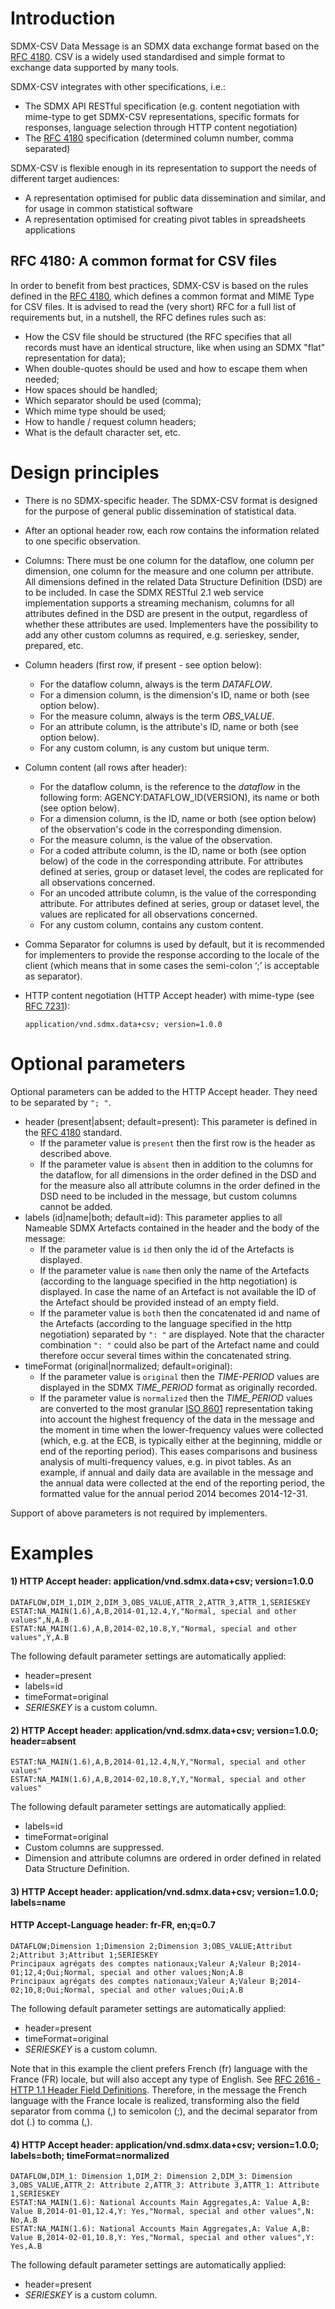 # Introduction

SDMX-CSV Data Message is an SDMX data exchange format based on the [RFC 4180](https://tools.ietf.org/html/rfc4180). CSV is a widely used standardised and simple format to exchange data supported by many tools.

SDMX-CSV integrates with other specifications, i.e.: 
- The SDMX API RESTful specification (e.g. content negotiation with mime-type to get SDMX-CSV representations, specific formats for responses, language selection through HTTP content negotiation)
- The [RFC 4180](https://tools.ietf.org/html/rfc4180) specification (determined column number, comma separated)

SDMX-CSV is flexible enough in its representation to support the needs of different target audiences:
- A representation optimised for public data dissemination and similar, and for usage in common statistical software
- A representation optimised for creating pivot tables in spreadsheets applications

##	RFC 4180: A common format for CSV files
In order to benefit from best practices, SDMX-CSV is based on the rules defined in the [RFC 4180](https://tools.ietf.org/html/rfc4180), which defines a common format and MIME Type for CSV files. It is advised to read the (very short) RFC for a full list of requirements but, in a nutshell, the RFC defines rules such as:
- How the CSV file should be structured (the RFC specifies that all records must have an identical structure, like when using an SDMX "flat" representation for data);
- When double-quotes should be used and how to escape them when needed;
- How spaces should be handled;
- Which separator should be used (comma);
- Which mime type should be used;
- How to handle / request column headers;
- What is the default character set, etc.

#	Design principles

- There is no SDMX-specific header. The SDMX-CSV format is designed for the purpose of general public dissemination of statistical data.
- After an optional header row, each row contains the information related to one specific observation. 
- Columns: There must be one column for the dataflow, one column per dimension, one column for the measure and one column per attribute. All dimensions defined in the related Data Structure Definition (DSD) are to be included. In case the SDMX RESTful 2.1 web service implementation supports a streaming mechanism, columns for all attributes defined in the DSD are present in the output, regardless of whether these attributes are used. Implementers have the possibility to add any other custom columns as required, e.g. serieskey, sender, prepared, etc.
- Column headers (first row, if present - see option below): 
  - For the dataflow column, always is the term *DATAFLOW*.
  - For a dimension column, is the dimension's ID, name or both (see option below).
  - For the measure column, always is the term *OBS_VALUE*.
  - For an attribute column, is the attribute's ID, name or both (see option below).
  - For any custom column, is any custom but unique term.
- Column content (all rows after header):
  - For the dataflow column, is the reference to the *dataflow* in the following form: AGENCY:DATAFLOW_ID(VERSION), its name or both (see option below).
  - For a dimension column, is the ID, name or both (see option below) of the observation's code in the corresponding dimension.
  - For the measure column, is the value of the observation.
  - For a coded attribute column, is the ID, name or both (see option below) of the code in the corresponding attribute. For attributes defined at series, group or dataset level, the codes are replicated for all observations concerned.
  - For an uncoded attribute column, is the value of the corresponding attribute. For attributes defined at series, group or dataset level, the values are replicated for all observations concerned.
  - For any custom column, contains any custom content.
- Comma Separator for columns is used by default, but it is recommended for implementers to provide the response according to the locale of the client (which means that in some cases the semi-colon ‘;’ is acceptable as separator).
- HTTP content negotiation (HTTP Accept header) with mime-type (see [RFC 7231](https://tools.ietf.org/html/rfc7231#section-5.3.2)):

      application/vnd.sdmx.data+csv; version=1.0.0
    
#	Optional parameters

Optional parameters can be added to the HTTP Accept header. They need to be separated by `"; "`.
- header (present|absent; default=present): This parameter is defined in the [RFC 4180](https://tools.ietf.org/html/rfc4180) standard.
  - If the parameter value is `present` then the first row is the header as described above. 
  - If the parameter value is `absent` then in addition to the columns for the dataflow, for all dimensions in the order defined in the DSD and for the measure also all attribute columns in the order defined in the DSD need to be included in the message, but custom columns cannot be added.
- labels (id|name|both; default=id): This parameter applies to all Nameable SDMX Artefacts contained in the header and the body of the message: 
  - If the parameter value is `id` then only the id of the Artefacts is displayed.
  - If the parameter value is `name` then only the name of the Artefacts (according to the language specified in the http negotiation) is displayed. In case the name of an Artefact is not available the ID of the Artefact should be provided instead of an empty field.
  - If the parameter value is `both` then the concatenated id and name of the Artefacts (according to the language specified in the http negotiation) separated by `": "` are displayed. Note that the character combination `": "` could also be part of the Artefact name and could therefore occur several times within the concatenated string.
- timeFormat (original|normalized; default=original):
  - If the parameter value is `original` then the *TIME-PERIOD* values are displayed in the SDMX *TIME_PERIOD* format as originally recorded.
  - If the parameter value is `normalized` then the *TIME_PERIOD* values are converted to the most granular [ISO 8601](https://www.iso.org/iso-8601-date-and-time-format.html) representation taking into account the highest frequency of the data in the message and the moment in time when the lower-frequency values were collected (which, e.g. at the ECB, is typically either at the beginning, middle or end of the reporting period). This eases comparisons and business analysis of multi-frequency values, e.g. in pivot tables. As an example, if annual and daily data are available in the message and the annual data were collected at the end of the reporting period, the formatted value for the annual period 2014 becomes 2014-12-31.

Support of above parameters is not required by implementers.

# Examples

#### 1) HTTP Accept header: application/vnd.sdmx.data+csv; version=1.0.0

    DATAFLOW,DIM_1,DIM_2,DIM_3,OBS_VALUE,ATTR_2,ATTR_3,ATTR_1,SERIESKEY
    ESTAT:NA_MAIN(1.6),A,B,2014-01,12.4,Y,"Normal, special and other values",N,A.B
    ESTAT:NA_MAIN(1.6),A,B,2014-02,10.8,Y,"Normal, special and other values",Y,A.B

The following default parameter settings are automatically applied:
- header=present
- labels=id
- timeFormat=original
- *SERIESKEY* is a custom column.

#### 2) HTTP Accept header: application/vnd.sdmx.data+csv; version=1.0.0; header=absent

    ESTAT:NA_MAIN(1.6),A,B,2014-01,12.4,N,Y,"Normal, special and other values"
    ESTAT:NA_MAIN(1.6),A,B,2014-02,10.8,Y,Y,"Normal, special and other values"

The following default parameter settings are automatically applied:
- labels=id
- timeFormat=original
- Custom columns are suppressed.
- Dimension and attribute columns are ordered in order defined in related Data Structure Definition.

#### 3) HTTP Accept header: application/vnd.sdmx.data+csv; version=1.0.0; labels=name
####    HTTP Accept-Language header: fr-FR, en;q=0.7

    DATAFLOW;Dimension 1;Dimension 2;Dimension 3;OBS_VALUE;Attribut 2;Attribut 3;Attribut 1;SERIESKEY
    Principaux agrégats des comptes nationaux;Valeur A;Valeur B;2014-01;12,4;Oui;Normal, special and other values;Non;A.B
    Principaux agrégats des comptes nationaux;Valeur A;Valeur B;2014-02;10,8;Oui;Normal, special and other values;Oui;A.B

The following default parameter settings are automatically applied:
- header=present
- timeFormat=original
- *SERIESKEY* is a custom column.

Note that in this example the client prefers French (fr) language with the France (FR) locale, but will also accept any type of English. See [RFC 2616 - HTTP 1.1 Header Field Definitions](https://www.w3.org/Protocols/rfc2616/rfc2616-sec14.html). Therefore, in the message the French language with the France locale is realized, transforming also the field separator from comma (,) to semicolon (;), and the decimal separator from dot (.) to comma (,).

#### 4) HTTP Accept header: application/vnd.sdmx.data+csv; version=1.0.0; labels=both; timeFormat=normalized

    DATAFLOW,DIM_1: Dimension 1,DIM_2: Dimension 2,DIM_3: Dimension 3,OBS_VALUE,ATTR_2: Attribute 2,ATTR_3: Attribute 3,ATTR_1: Attribute 1,SERIESKEY
    ESTAT:NA_MAIN(1.6): National Accounts Main Aggregates,A: Value A,B: Value B,2014-01-01,12.4,Y: Yes,"Normal, special and other values",N: No,A.B
    ESTAT:NA_MAIN(1.6): National Accounts Main Aggregates,A: Value A,B: Value B,2014-02-01,10.8,Y: Yes,"Normal, special and other values",Y: Yes,A.B

The following default parameter settings are automatically applied:
- header=present
- *SERIESKEY* is a custom column.
